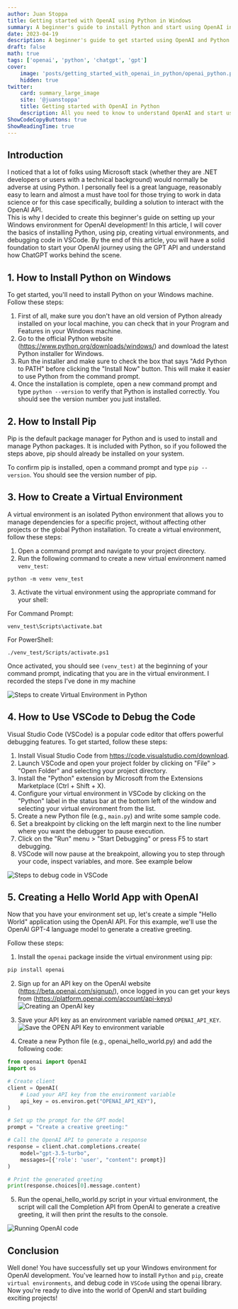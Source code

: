 ```yaml
---
author: Juan Stoppa
title: Getting started with OpenAI using Python in Windows
summary: A beginner's guide to install Python and start using OpenAI in Windows
date: 2023-04-19
description: A beginner's guide to get started using OpenAI and Python in Windows
draft: false
math: true
tags: ['openai', 'python', 'chatgpt', 'gpt']
cover:
    image: 'posts/getting_started_with_openai_in_python/openai_python.png'
    hidden: true
twitter:
    card: summary_large_image
    site: '@juanstoppa'
    title: Getting started with OpenAI in Python
    description: All you need to know to understand OpenAI and start using it
ShowCodeCopyButtons: true
ShowReadingTime: true
---
```


## Introduction

I noticed that a lot of folks using Microsoft stack (whether they are .NET developers or users with a technical background) would normally be adverse at using Python. I personally feel is a great language, reasonably easy to learn and almost a must have tool for those trying to work in data science or for this case specifically, building a solution to interact with the OpenAI API.  
This is why I decided to create this beginner's guide on setting up your Windows environment for OpenAI development! In this article, I will cover the basics of installing Python, using pip, creating virtual environments, and debugging code in VSCode. By the end of this article, you will have a solid foundation to start your OpenAI journey using the GPT API and understand how ChatGPT works behind the scene.

## 1. How to Install Python on Windows

To get started, you'll need to install Python on your Windows machine. Follow these steps:

1. First of all, make sure you don't have an old version of Python already installed on your local machine, you can check that in your Program and Features in your Windows machine.
2. Go to the official Python website (https://www.python.org/downloads/windows/) and download the latest Python installer for Windows.
3. Run the installer and make sure to check the box that says "Add Python to PATH" before clicking the "Install Now" button. This will make it easier to use Python from the command prompt.
4. Once the installation is complete, open a new command prompt and type `python --version` to verify that Python is installed correctly. You should see the version number you just installed.

## 2. How to Install Pip

Pip is the default package manager for Python and is used to install and manage Python packages. It is included with Python, so if you followed the steps above, pip should already be installed on your system.

To confirm pip is installed, open a command prompt and type `pip --version`. You should see the version number of pip.

## 3. How to Create a Virtual Environment

A virtual environment is an isolated Python environment that allows you to manage dependencies for a specific project, without affecting other projects or the global Python installation. To create a virtual environment, follow these steps:

1. Open a command prompt and navigate to your project directory.
2. Run the following command to create a new virtual environment named `venv_test`:

```console
python -m venv venv_test
```

3. Activate the virtual environment using the appropriate command for your shell:

For Command Prompt:

```console
venv_test\Scripts\activate.bat
```

For PowerShell:

```console
./venv_test/Scripts/activate.ps1
```

Once activated, you should see `(venv_test)` at the beginning of your command prompt, indicating that you are in the virtual environment. I recorded the steps I've done in my machine

![Steps to create Virtual Environment in Python](/posts/getting_started_with_openai_in_python/create_virtual_environment.gif)

## 4. How to Use VSCode to Debug the Code

Visual Studio Code (VSCode) is a popular code editor that offers powerful debugging features. To get started, follow these steps:

1. Install Visual Studio Code from https://code.visualstudio.com/download.
2. Launch VSCode and open your project folder by clicking on "File" > "Open Folder" and selecting your project directory.
3. Install the "Python" extension by Microsoft from the Extensions Marketplace (Ctrl + Shift + X).
4. Configure your virtual environment in VSCode by clicking on the "Python" label in the status bar at the bottom left of the window and selecting your virtual environment from the list.
5. Create a new Python file (e.g., `main.py`) and write some sample code.
6. Set a breakpoint by clicking on the left margin next to the line number where you want the debugger to pause execution.
7. Click on the "Run" menu > "Start Debugging" or press F5 to start debugging.
8. VSCode will now pause at the breakpoint, allowing you to step through your code, inspect variables, and more. See example below

![Steps to debug code in VSCode](/posts/getting_started_with_openai_in_python/debugging_code_vscode.gif)

## 5. Creating a Hello World App with OpenAI

Now that you have your environment set up, let's create a simple "Hello World" application using the OpenAI API. For this example, we'll use the OpenAI GPT-4 language model to generate a creative greeting.

Follow these steps:

1. Install the `openai` package inside the virtual environment using pip:

```bash
pip install openai
```

2. Sign up for an API key on the OpenAI website (https://beta.openai.com/signup/), once logged in you can get your keys from (https://platform.openai.com/account/api-keys)
   ![Creating an OpenAI key](/posts/getting_started_with_openai_in_python/creating_openai_key.png)

3. Save your API key as an environment variable named `OPENAI_API_KEY`.
   ![Save the OPEN API Key to environment variable](/posts/getting_started_with_openai_in_python/setting_openai_key.png)

4. Create a new Python file (e.g., openai_hello_world.py) and add the following code:

```python
from openai import OpenAI
import os

# Create client
client = OpenAI(
    # Load your API key from the environment variable
    api_key = os.environ.get("OPENAI_API_KEY"),
)

# Set up the prompt for the GPT model
prompt = "Create a creative greeting:"

# Call the OpenAI API to generate a response
response = client.chat.completions.create(
    model="gpt-3.5-turbo",
    messages=[{'role': 'user', "content": prompt}]
)

# Print the generated greeting
print(response.choices[0].message.content)
```

5. Run the openai_hello_world.py script in your virtual environment, the script will call the Completion API from OpenAI to generate a creative greeting, it will then print the results to the console.

![Running OpenAI code](/posts/getting_started_with_openai_in_python/running_openai_code.gif)

## Conclusion

Well done! You have successfully set up your Windows environment for OpenAI development. You've learned how to install `Python` and `pip`, create `virtual environments`, and debug code in `VSCode` using the openai library. Now you're ready to dive into the world of OpenAI and start building exciting projects!
